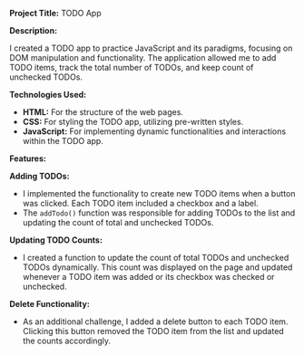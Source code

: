 <strong>Project Title:</strong> TODO App

<strong>Description:</strong>

I created a TODO app to practice JavaScript and its paradigms, focusing on DOM manipulation and functionality. The application allowed me to add TODO items, track the total number of TODOs, and keep count of unchecked TODOs.

<strong>Technologies Used:</strong>

<ul>
  <li><strong>HTML:</strong> For the structure of the web pages.</li>
  <li><strong>CSS:</strong> For styling the TODO app, utilizing pre-written styles.</li>
  <li><strong>JavaScript:</strong> For implementing dynamic functionalities and interactions within the TODO app.</li>
</ul>
<strong>Features:</strong>

<strong>Adding TODOs:</strong>

<ul>
  <li>I implemented the functionality to create new TODO items when a button was clicked. Each TODO item included a checkbox and a label.</li>
  <li>The <code>addTodo()</code> function was responsible for adding TODOs to the list and updating the count of total and unchecked TODOs.</li>
</ul>
<strong>Updating TODO Counts:</strong>

<ul>
  <li>I created a function to update the count of total TODOs and unchecked TODOs dynamically. This count was displayed on the page and updated whenever a TODO item was added or its checkbox was checked or unchecked.</li>
</ul>
<strong>Delete Functionality:</strong>

<ul>
  <li>As an additional challenge, I added a delete button to each TODO item. Clicking this button removed the TODO item from the list and updated the counts accordingly.</li>
</ul>
